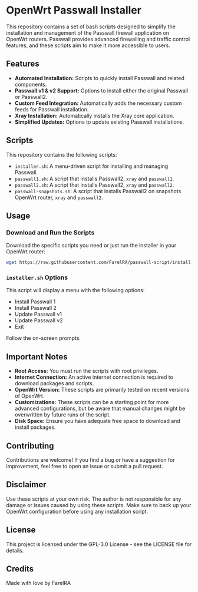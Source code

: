 # OpenWrt Passwall Installer

This repository contains a set of bash scripts designed to simplify the installation and management of the Passwall firewall application on OpenWrt routers. Passwall provides advanced firewalling and traffic control features, and these scripts aim to make it more accessible to users.

## Features

-   **Automated Installation:**  Scripts to quickly install Passwall and related components.
-   **Passwall v1 & v2 Support:** Options to install either the original Passwall or Passwall2.
-   **Custom Feed Integration:** Automatically adds the necessary custom feeds for Passwall installation.
-   **Xray Installation:** Automatically installs the Xray core application.
-   **Simplified Updates:** Options to update existing Passwall installations.

## Scripts

This repository contains the following scripts:

-   `installer.sh`:  A menu-driven script for installing and managing Passwall.
-   `passwall1.sh`: A script that installs Passwall2, `xray` and `passwall1`.
-   `passwall2.sh`: A script that installs Passwall2, `xray` and `passwall2`.
-   `passwall-snapshots.sh`: A script that installs Passwall2 on snapshots OpenWrt router, `xray` and `passwall2`.

## Usage

### Download and Run the Scripts

Download the specific scripts you need or just run the installer in your OpenWrt router:

```bash
wget https://raw.githubusercontent.com/FarelRA/passwall-script/install.sh && chmod +x install.sh && sh install.sh
```

### `installer.sh` Options
This script will display a menu with the following options:
* Install Passwall 1
* Install Passwall 2
* Update Passwall v1
* Update Passwall v2
* Exit

Follow the on-screen prompts.

## Important Notes
*   **Root Access:** You must run the scripts with root privileges.
*   **Internet Connection:** An active internet connection is required to download packages and scripts.
*   **OpenWrt Version:** These scripts are primarily tested on recent versions of OpenWrt.
*   **Customizations:** These scripts can be a starting point for more advanced configurations, but be aware that manual changes might be overwritten by future runs of the script.
*   **Disk Space:** Ensure you have adequate free space to download and install packages.

## Contributing

Contributions are welcome! If you find a bug or have a suggestion for improvement, feel free to open an issue or submit a pull request.

## Disclaimer

Use these scripts at your own risk. The author is not responsible for any damage or issues caused by using these scripts. Make sure to back up your OpenWrt configuration before using any installation script.

## License

This project is licensed under the GPL-3.0 License - see the LICENSE file for details.

## Credits

Made with love by FarelRA